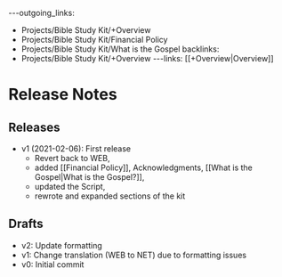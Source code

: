 ---outgoing_links:
  - Projects/Bible Study Kit/+Overview
  - Projects/Bible Study Kit/Financial Policy
  - Projects/Bible Study Kit/What is the Gospel
backlinks:
  - Projects/Bible Study Kit/+Overview
---links: [[+Overview|Overview]]
# Release Notes
## Releases
* v1 (2021-02-06): First release
	* Revert back to WEB, 
	* added [[Financial Policy]], Acknowledgments, [[What is the Gospel|What is the Gospel?]], 
	* updated the Script,
	* rewrote and expanded sections of the kit

## Drafts
* v2: Update formatting
* v1: Change translation (WEB to NET) due to formatting issues
* v0: Initial commit
